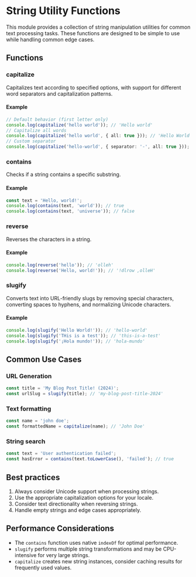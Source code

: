 # String Utility Functions

This module provides a collection of string manipulation utilities for common text processing tasks. These functions are designed to be simple to use while handling common edge cases.

## Functions

### capitalize

Capitalizes text according to specified options, with support for different word separators and capitalization patterns.

#### Example
```typescript
// Default behavior (first letter only)
console.log(capitalize('hello world')); // 'Hello world'
// Capitalize all words
console.log(capitalize('hello world', { all: true })); // 'Hello World'
// Custom separator
console.log(capitalize('hello-world', { separator: '-', all: true })); // 'Hello-World'
```

### contains

Checks if a string contains a specific substring.

#### Example
```typescript
const text = 'Hello, world!';
console.log(contains(text, 'world')); // true
console.log(contains(text, 'universe')); // false
```

### reverse

Reverses the characters in a string.

#### Example
```typescript
console.log(reverse('hello')); // 'olleh'
console.log(reverse('Hello, world!')); // '!dlrow ,olleH'
```

### slugify

Converts text into URL-friendly slugs by removing special characters, converting spaces to hyphens, and normalizing Unicode characters.

#### Example
```typescript
console.log(slugify('Hello World!')); // 'hello-world'
console.log(slugify('THis is a test')); // 'this-is-a-test'
console.log(slugify('¡Hola mundo!')); // 'hola-mundo'
```

## Common Use Cases

### URL Generation
```typescript
const title = 'My Blog Post Title! (2024)';
const urlSlug = slugify(title); // 'my-blog-post-title-2024'
```

### Text formatting
```typescript
const name = 'john doe';
const formattedName = capitalize(name); // 'John Doe'
```

### String search
```typescript
const text = 'User authentication failed';
const hasError = contains(text.toLowerCase(), 'failed'); // true
```

## Best practices

1. Always consider Unicode support when processing strings.
2. Use the appropriate capitalization options for your locale.
3. Consider text directionality when reversing strings.
4. Handle empty strings and edge cases appropriately.

## Performance Considerations

- The `contains` function uses native `indexOf` for optimal performance.
- `slugify` performs multiple string transformations and may be CPU-intensive for very large strings.
- `capitalize` creates new string instances, consider caching results for frequently used values.